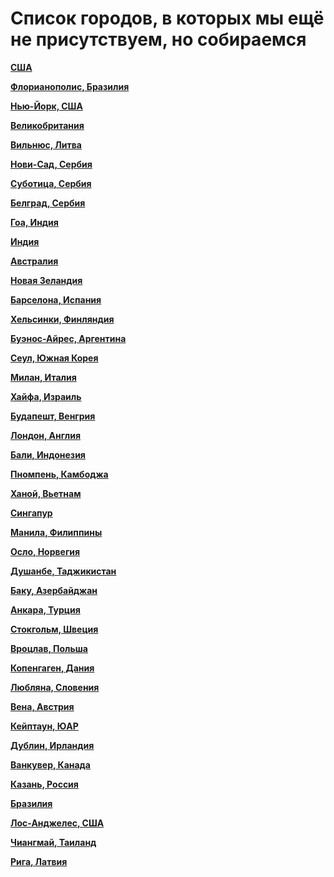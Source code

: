 # Список городов, в которых мы ещё не присутствуем, но собираемся

**[США](https://t.me/peredelanoconf_usa)**

**[Флорианополис, Бразилия](https://t.me/+AbKr3AIXUI1iYjFi)**

**[Нью-Йорк, США](https://t.me/peredelanoconf_ny)**

**[Великобритания](https://t.me/peredelanoconf_uk)**

**[Вильнюс, Литва](https://t.me/peredelano_vilnius)**

**[Нови-Сад, Сербия](https://t.me/peredelano_novisad)**

**[Суботица, Сербия](https://t.me/peredelano_subotica)**

**[Белград, Сербия](https://t.me/peredelano_belgrade)**

**[Гоа, Индия](https://t.me/peredelano_goa)**

**[Индия](https://t.me/peredelano_india)**

**[Австралия](https://t.me/peredelano_australia)**

**[Новая Зеландия](https://t.me/peredelano_newzealand)**

**[Барселона, Испания](https://t.me/peredelanoconfbarcelona)**

**[Хельсинки, Финляндия](https://t.me/peredelanoconfhelsinki)**

**[Буэнос-Айрес, Аргентина](https://t.me/peredelanoconfargentina)**

**[Сеул, Южная Корея](https://t.me/peredelano_seoul)**

**[Милан, Италия](https://t.me/peredelano_milan)**

**[Хайфа, Израиль](https://t.me/peredelano_israel)**

**[Будапешт, Венгрия](https://t.me/peredelanoconf_hungary)**

**[Лондон, Англия](https://t.me/peredelanoconf_england)**

**[Бали, Индонезия](https://t.me/peredelano_bali)**

**[Пномпень, Камбоджа](https://t.me/peredelano_phnompenh)**

**[Ханой, Вьетнам](https://t.me/Peredelanoconfvietnam)**

**[Сингапур](https://t.me/peredelano_singapore)**

**[Манила, Филиппины](https://t.me/peredelano_maynila)**

**[Осло, Норвегия](https://t.me/peredelano_oslo)**

**[Душанбе, Таджикистан](https://t.me/peredelano_dushanbe)**

**[Баку, Азербайджан](https://t.me/peredelanoconfbaku)**

**[Анкара, Турция](/./upcoming-events/ankara.md)**

**[Стокгольм, Швеция](https://t.me/peredelano_stockholm)**

**[Вроцлав, Польша](https://t.me/peredelano_wroclaw)**

**[Копенгаген, Дания](https://t.me/peredelano_copenhagen)**

**[Любляна, Словения](https://t.me/peredelano_slovenia)**

**[Вена, Австрия](https://t.me/peredelano_vienna)**

**[Кейптаун, ЮАР](https://t.me/peredelano_capetown)**

**[Дублин, Ирландия](https://t.me/peredelano_dublin)**

**[Ванкувер, Канада](/./upcoming-events/canada.md)**

**[Казань, Россия](https://t.me/meetup_kazan)**

**[Бразилия](https://t.me/peredelanoconf_brazil)**

**[Лос-Анджелес, США](https://t.me/peredelano_LA)**

**[Чиангмай, Таиланд](/./upcoming-events/chiangmai.md)**

**[Рига, Латвия](/./upcoming-events/latvia.md)**
